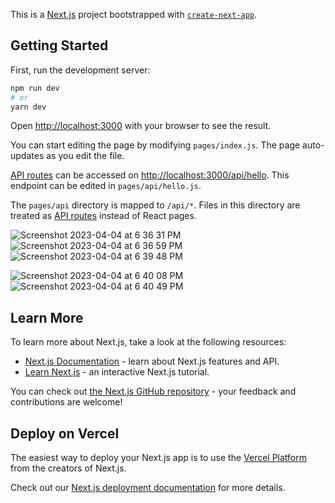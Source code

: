 This is a [Next.js](https://nextjs.org/) project bootstrapped with [`create-next-app`](https://github.com/vercel/next.js/tree/canary/packages/create-next-app).

## Getting Started

First, run the development server:

```bash
npm run dev
# or
yarn dev
```

Open [http://localhost:3000](http://localhost:3000) with your browser to see the result.

You can start editing the page by modifying `pages/index.js`. The page auto-updates as you edit the file.

[API routes](https://nextjs.org/docs/api-routes/introduction) can be accessed on [http://localhost:3000/api/hello](http://localhost:3000/api/hello). This endpoint can be edited in `pages/api/hello.js`.

The `pages/api` directory is mapped to `/api/*`. Files in this directory are treated as [API routes](https://nextjs.org/docs/api-routes/introduction) instead of React pages.

![Screenshot 2023-04-04 at 6 36 31 PM](https://user-images.githubusercontent.com/82832791/229801056-4cb36375-4f91-4631-b861-b7bf0392655d.png)
![Screenshot 2023-04-04 at 6 36 59 PM](https://user-images.githubusercontent.com/82832791/229801161-89b35919-9730-4a77-9ff0-9b408457c9c8.png)
![Screenshot 2023-04-04 at 6 39 48 PM](https://user-images.githubusercontent.com/82832791/229801903-078f9aa8-f583-4da3-bdf9-3e9ba80fc55a.png)

![Screenshot 2023-04-04 at 6 40 08 PM](https://user-images.githubusercontent.com/82832791/229802001-8fe57f90-2087-4c77-9a60-51acf9e756b9.png)
![Screenshot 2023-04-04 at 6 40 49 PM](https://user-images.githubusercontent.com/82832791/229802159-6ed201a7-4740-41c8-bfe1-fce3171fa917.png)

## Learn More

To learn more about Next.js, take a look at the following resources:

- [Next.js Documentation](https://nextjs.org/docs) - learn about Next.js features and API.
- [Learn Next.js](https://nextjs.org/learn) - an interactive Next.js tutorial.

You can check out [the Next.js GitHub repository](https://github.com/vercel/next.js/) - your feedback and contributions are welcome!

## Deploy on Vercel

The easiest way to deploy your Next.js app is to use the [Vercel Platform](https://vercel.com/new?utm_medium=default-template&filter=next.js&utm_source=create-next-app&utm_campaign=create-next-app-readme) from the creators of Next.js.

Check out our [Next.js deployment documentation](https://nextjs.org/docs/deployment) for more details.
